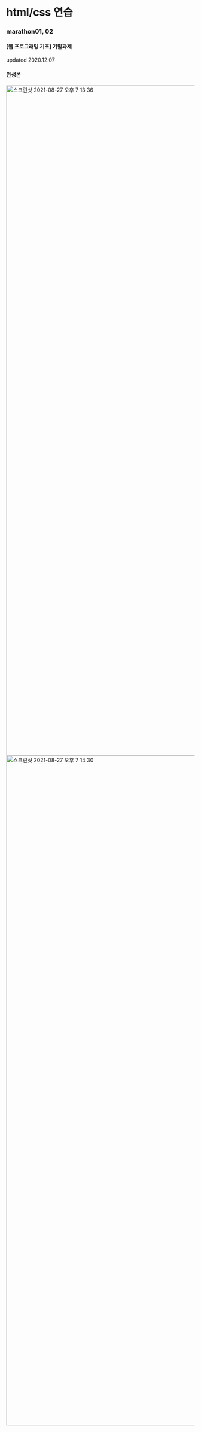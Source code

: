 # html/css 연습
<h3> marathon01, 02 </h3>
<h4> [웹 프로그래밍 기초] 기말과제 </h4>
updated 2020.12.07
<h4> 완성본 </h4>
<img width="1792" alt="스크린샷 2021-08-27 오후 7 13 36" src="https://user-images.githubusercontent.com/73841260/131112591-f12e4e65-df25-438f-b3d3-335cbd8cb6ed.png">
<img width="1792" alt="스크린샷 2021-08-27 오후 7 14 30" src="https://user-images.githubusercontent.com/73841260/131112615-e8e85b4e-5767-4d8d-bf96-f40815f47d3b.png">
